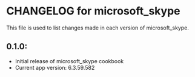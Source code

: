 # CHANGELOG for microsoft_skype

This file is used to list changes made in each version of microsoft_skype.

## 0.1.0:

* Initial release of microsoft_skype cookbook
* Current app version: 6.3.59.582
